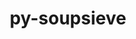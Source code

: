 ---
title: "py-soupsieve"
layout: cache
categories: [package, develop-2024-01-21]
meta: {"versions": ["2.4.1"], "compilers": ["gcc@=11.1.0", "gcc@=11.4.0", "gcc@=9.4.0", "oneapi@=2023.2.0"], "oss": ["ubuntu20.04", "ubuntu22.04"], "platforms": ["linux"], "targets": ["aarch64", "neoverse_v1", "ppc64le", "x86_64_v3"], "stacks": ["data-vis-sdk", "e4s", "e4s-aarch64", "e4s-neoverse_v1", "e4s-oneapi", "e4s-power", "root"], "num_specs": 14, "num_specs_by_stack": {"root": 14, "e4s-neoverse_v1": 2, "e4s-power": 2, "data-vis-sdk": 2, "e4s": 3, "e4s-oneapi": 3, "e4s-aarch64": 2}}
spec_details: [{"hash": "vl7trlsl5cj6ydpb2cgnlpfuedlxcrz3", "compiler": "gcc@=11.4.0", "versions": ["2.4.1"], "os": "ubuntu20.04", "platform": "linux", "target": "neoverse_v1", "variants": ["build_system=python_pip"], "stacks": ["root", "e4s-neoverse_v1"], "size": "-", "tarball": "https://binaries.spack.io/releases/develop-2024-01-21/build_cache/linux-ubuntu20.04-neoverse_v1/gcc-11.4.0/py-soupsieve-2.4.1/linux-ubuntu20.04-neoverse_v1-gcc-11.4.0-py-soupsieve-2.4.1-vl7trlsl5cj6ydpb2cgnlpfuedlxcrz3.spack"}, {"hash": "flmhsbtt6o5u4wzifglnmg7vipk2orya", "compiler": "gcc@=11.4.0", "versions": ["2.4.1"], "os": "ubuntu20.04", "platform": "linux", "target": "neoverse_v1", "variants": ["build_system=python_pip"], "stacks": ["root", "e4s-neoverse_v1"], "size": "-", "tarball": "https://binaries.spack.io/releases/develop-2024-01-21/build_cache/linux-ubuntu20.04-neoverse_v1/gcc-11.4.0/py-soupsieve-2.4.1/linux-ubuntu20.04-neoverse_v1-gcc-11.4.0-py-soupsieve-2.4.1-flmhsbtt6o5u4wzifglnmg7vipk2orya.spack"}, {"hash": "ovlxv2xymmp6wfykztn3ez3wvc533k4r", "compiler": "gcc@=9.4.0", "versions": ["2.4.1"], "os": "ubuntu20.04", "platform": "linux", "target": "ppc64le", "variants": ["build_system=python_pip"], "stacks": ["root", "e4s-power"], "size": "-", "tarball": "https://binaries.spack.io/releases/develop-2024-01-21/build_cache/linux-ubuntu20.04-ppc64le/gcc-9.4.0/py-soupsieve-2.4.1/linux-ubuntu20.04-ppc64le-gcc-9.4.0-py-soupsieve-2.4.1-ovlxv2xymmp6wfykztn3ez3wvc533k4r.spack"}, {"hash": "phbgn4lb42llog7ns7zjrgamawalbmwy", "compiler": "gcc@=9.4.0", "versions": ["2.4.1"], "os": "ubuntu20.04", "platform": "linux", "target": "ppc64le", "variants": ["build_system=python_pip"], "stacks": ["root", "e4s-power"], "size": "-", "tarball": "https://binaries.spack.io/releases/develop-2024-01-21/build_cache/linux-ubuntu20.04-ppc64le/gcc-9.4.0/py-soupsieve-2.4.1/linux-ubuntu20.04-ppc64le-gcc-9.4.0-py-soupsieve-2.4.1-phbgn4lb42llog7ns7zjrgamawalbmwy.spack"}, {"hash": "vvv5gwktoisabc5talk5m76y5r6f4vse", "compiler": "gcc@=11.1.0", "versions": ["2.4.1"], "os": "ubuntu20.04", "platform": "linux", "target": "x86_64_v3", "variants": ["build_system=python_pip"], "stacks": ["data-vis-sdk", "root"], "size": "-", "tarball": "https://binaries.spack.io/releases/develop-2024-01-21/build_cache/linux-ubuntu20.04-x86_64_v3/gcc-11.1.0/py-soupsieve-2.4.1/linux-ubuntu20.04-x86_64_v3-gcc-11.1.0-py-soupsieve-2.4.1-vvv5gwktoisabc5talk5m76y5r6f4vse.spack"}, {"hash": "sfxphzieqnwit7su34snwxeucoaz6vuv", "compiler": "gcc@=11.1.0", "versions": ["2.4.1"], "os": "ubuntu20.04", "platform": "linux", "target": "x86_64_v3", "variants": ["build_system=python_pip"], "stacks": ["data-vis-sdk", "root"], "size": "-", "tarball": "https://binaries.spack.io/releases/develop-2024-01-21/build_cache/linux-ubuntu20.04-x86_64_v3/gcc-11.1.0/py-soupsieve-2.4.1/linux-ubuntu20.04-x86_64_v3-gcc-11.1.0-py-soupsieve-2.4.1-sfxphzieqnwit7su34snwxeucoaz6vuv.spack"}, {"hash": "gvfonacd54xsrauv7uwoappcln7n6yo4", "compiler": "gcc@=11.4.0", "versions": ["2.4.1"], "os": "ubuntu20.04", "platform": "linux", "target": "x86_64_v3", "variants": ["build_system=python_pip"], "stacks": ["root", "e4s"], "size": "-", "tarball": "https://binaries.spack.io/releases/develop-2024-01-21/build_cache/linux-ubuntu20.04-x86_64_v3/gcc-11.4.0/py-soupsieve-2.4.1/linux-ubuntu20.04-x86_64_v3-gcc-11.4.0-py-soupsieve-2.4.1-gvfonacd54xsrauv7uwoappcln7n6yo4.spack"}, {"hash": "bqjaqhuazt6mbtq4wanjlvgxr2ght5cp", "compiler": "gcc@=11.4.0", "versions": ["2.4.1"], "os": "ubuntu20.04", "platform": "linux", "target": "x86_64_v3", "variants": ["build_system=python_pip"], "stacks": ["root", "e4s"], "size": "-", "tarball": "https://binaries.spack.io/releases/develop-2024-01-21/build_cache/linux-ubuntu20.04-x86_64_v3/gcc-11.4.0/py-soupsieve-2.4.1/linux-ubuntu20.04-x86_64_v3-gcc-11.4.0-py-soupsieve-2.4.1-bqjaqhuazt6mbtq4wanjlvgxr2ght5cp.spack"}, {"hash": "6eeq6dk4qxdyejfrqnj7ekyazxg4lr7t", "compiler": "gcc@=11.4.0", "versions": ["2.4.1"], "os": "ubuntu20.04", "platform": "linux", "target": "x86_64_v3", "variants": ["build_system=python_pip"], "stacks": ["root", "e4s"], "size": "-", "tarball": "https://binaries.spack.io/releases/develop-2024-01-21/build_cache/linux-ubuntu20.04-x86_64_v3/gcc-11.4.0/py-soupsieve-2.4.1/linux-ubuntu20.04-x86_64_v3-gcc-11.4.0-py-soupsieve-2.4.1-6eeq6dk4qxdyejfrqnj7ekyazxg4lr7t.spack"}, {"hash": "nh5emk7a53wgqldnwgc7xfkszyfqksdz", "compiler": "oneapi@=2023.2.0", "versions": ["2.4.1"], "os": "ubuntu20.04", "platform": "linux", "target": "x86_64_v3", "variants": ["build_system=python_pip"], "stacks": ["e4s-oneapi", "root"], "size": "-", "tarball": "https://binaries.spack.io/releases/develop-2024-01-21/build_cache/linux-ubuntu20.04-x86_64_v3/oneapi-2023.2.0/py-soupsieve-2.4.1/linux-ubuntu20.04-x86_64_v3-oneapi-2023.2.0-py-soupsieve-2.4.1-nh5emk7a53wgqldnwgc7xfkszyfqksdz.spack"}, {"hash": "m4kg54hypgihgcq7ged3un6xytbqrw5i", "compiler": "oneapi@=2023.2.0", "versions": ["2.4.1"], "os": "ubuntu20.04", "platform": "linux", "target": "x86_64_v3", "variants": ["build_system=python_pip"], "stacks": ["e4s-oneapi", "root"], "size": "-", "tarball": "https://binaries.spack.io/releases/develop-2024-01-21/build_cache/linux-ubuntu20.04-x86_64_v3/oneapi-2023.2.0/py-soupsieve-2.4.1/linux-ubuntu20.04-x86_64_v3-oneapi-2023.2.0-py-soupsieve-2.4.1-m4kg54hypgihgcq7ged3un6xytbqrw5i.spack"}, {"hash": "aiojlc563ooqgyems5jdaml45aaje4qd", "compiler": "oneapi@=2023.2.0", "versions": ["2.4.1"], "os": "ubuntu20.04", "platform": "linux", "target": "x86_64_v3", "variants": ["build_system=python_pip"], "stacks": ["e4s-oneapi", "root"], "size": "-", "tarball": "https://binaries.spack.io/releases/develop-2024-01-21/build_cache/linux-ubuntu20.04-x86_64_v3/oneapi-2023.2.0/py-soupsieve-2.4.1/linux-ubuntu20.04-x86_64_v3-oneapi-2023.2.0-py-soupsieve-2.4.1-aiojlc563ooqgyems5jdaml45aaje4qd.spack"}, {"hash": "cz6fxi7idgflvs2wune6bii5gviowf6m", "compiler": "gcc@=11.4.0", "versions": ["2.4.1"], "os": "ubuntu22.04", "platform": "linux", "target": "aarch64", "variants": ["build_system=python_pip"], "stacks": ["e4s-aarch64", "root"], "size": "-", "tarball": "https://binaries.spack.io/releases/develop-2024-01-21/build_cache/linux-ubuntu22.04-aarch64/gcc-11.4.0/py-soupsieve-2.4.1/linux-ubuntu22.04-aarch64-gcc-11.4.0-py-soupsieve-2.4.1-cz6fxi7idgflvs2wune6bii5gviowf6m.spack"}, {"hash": "b2bsa42ysog6sbiq6pjjr2tr3sajqa7h", "compiler": "gcc@=11.4.0", "versions": ["2.4.1"], "os": "ubuntu22.04", "platform": "linux", "target": "aarch64", "variants": ["build_system=python_pip"], "stacks": ["e4s-aarch64", "root"], "size": "-", "tarball": "https://binaries.spack.io/releases/develop-2024-01-21/build_cache/linux-ubuntu22.04-aarch64/gcc-11.4.0/py-soupsieve-2.4.1/linux-ubuntu22.04-aarch64-gcc-11.4.0-py-soupsieve-2.4.1-b2bsa42ysog6sbiq6pjjr2tr3sajqa7h.spack"}]
---